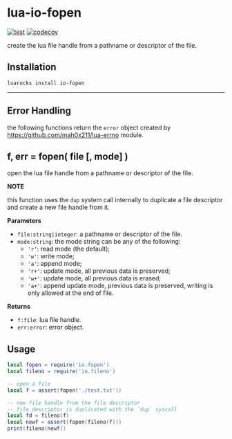 # lua-io-fopen

[![test](https://github.com/mah0x211/lua-io-fopen/actions/workflows/test.yml/badge.svg)](https://github.com/mah0x211/lua-io-fopen/actions/workflows/test.yml)
[![codecov](https://codecov.io/gh/mah0x211/lua-io-fopen/branch/master/graph/badge.svg)](https://codecov.io/gh/mah0x211/lua-io-fopen)

create the lua file handle from a pathname or descriptor of the file.


## Installation

```
luarocks install io-fopen
```

---

## Error Handling

the following functions return the `error` object created by https://github.com/mah0x211/lua-errno module.


## f, err = fopen( file [, mode] )

open the lua file handle from a pathname or descriptor of the file.

**NOTE**

this function uses the `dup` system call internally to duplicate a file descriptor and create a new file handle from it.

**Parameters**

- `file:string|integer`: a pathname or descriptor of the file.
- `mode:string`: the mode string can be any of the following:
  - `'r'`: read mode (the default);
  - `'w'`: write mode;
  - `'a'`: append mode;
  - `'r+'`: update mode, all previous data is preserved;
  - `'w+'`: update mode, all previous data is erased;
  - `'a+'`: append update mode, previous data is preserved, writing is only allowed at the end of file.

**Returns**

- `f:file`: lua file handle.
- `err:error`: error object.


## Usage

```lua
local fopen = require('io.fopen')
local fileno = require('io.fileno')

-- open a file
local f = assert(fopen('./test.txt'))

-- new file handle from the file descriptor
-- file descriptor is duplicated with the `dup` syscall
local fd = fileno(f)
local newf = assert(fopen(fileno(f)))
print(fileno(newf)) 
```
